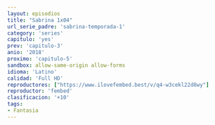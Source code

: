 ```yaml
---
layout: episodios
title: "Sabrina 1x04"
url_serie_padre: 'sabrina-temporada-1'
category: 'series'
capitulo: 'yes'
prev: 'capitulo-3'
anio: '2018'
proximo: 'capitulo-5'
sandbox: allow-same-origin allow-forms
idioma: 'Latino'
calidad: 'Full HD'
reproductores: ["https://www.ilovefembed.best/v/q4-w3cekl22d8wy"]
reproductor: 'fembed'
clasificacion: '+10'
tags:
- Fantasia
---
```












